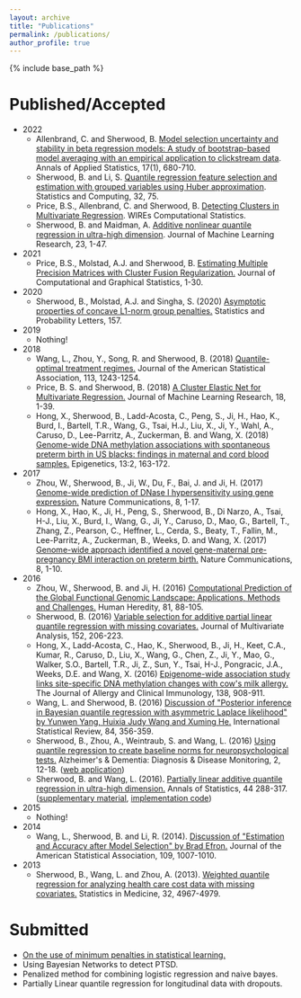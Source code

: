 ```yaml
---
layout: archive
title: "Publications"
permalink: /publications/
author_profile: true
---
```


{% include base_path %}

Published/Accepted
======
* 2022
	* Allenbrand, C. and Sherwood, B. <a href="https://projecteuclid.org/journals/annals-of-applied-statistics/volume-17/issue-1/Model-selection-uncertainty-and-stability-in-beta-regression-models/10.1214/22-AOAS1647.short?tab=ArticleFirstPage">Model selection uncertainty and stability in beta regression models: A study of bootstrap-based model averaging with an empirical application to clickstream data</a>. Annals of Applied Statistics, 17(1), 680-710.
	* Sherwood, B. and Li, S. <a href="https://link.springer.com/article/10.1007/s11222-022-10135-w"> Quantile regression feature selection and estimation with grouped variables using Huber approximation</a>. Statistics and Computing, 32, 75. 
	* Price, B.S., Allenbrand, C. and Sherwood, B. <a href="https://wires.onlinelibrary.wiley.com/doi/abs/10.1002/wics.1551">Detecting Clusters in Multivariate Regression</a>. WIREs Computational Statistics.
	* Sherwood, B. and Maidman, A. <a href="https://jmlr.org/papers/volume23/19-697/19-697.pdf">Additive nonlinear quantile regression in ultra-high dimension</a>. Journal of Machine Learning Research, 23, 1-47.
* 2021
	* Price, B.S., Molstad, A.J. and Sherwood, B. <a href="https://www.tandfonline.com/doi/abs/10.1080/10618600.2021.1874963?journalCode=ucgs20">Estimating Multiple Precision Matrices with Cluster Fusion Regularization.</a>  Journal of Computational and Graphical Statistics, 1-30.
* 2020
	* Sherwood, B., Molstad, A.J. and Singha, S. (2020) <a href="https://www.sciencedirect.com/science/article/pii/S0167715219302779?casa_token=kLrf_B1g6sMAAAAA:5zG5yo84xUwD_acypuhn9TahF_h-MC_SAcaRR6gieU7oVA5Khx8IdbGFief3ypxwzG0Yy7oye1Y">Asymptotic properties of concave L1-norm group penalties.</a> Statistics and Probability Letters, 157.
* 2019 
	* Nothing!
* 2018
	* Wang, L., Zhou, Y., Song, R. and Sherwood, B. (2018) <a href="https://www.tandfonline.com/doi/abs/10.1080/01621459.2017.1330204?journalCode=uasa20">Quantile-optimal treatment regimes.</a> Journal of the American Statistical Association, 113, 1243-1254.
	* Price, B. S. and Sherwood, B. (2018) <a href="https://www.jmlr.org/papers/volume18/17-445/17-445.pdf">A Cluster Elastic Net for Multivariate Regression.</a> Journal of Machine Learning Research, 18, 1-39.
	* Hong, X., Sherwood, B., Ladd-Acosta, C., Peng, S., Ji, H., Hao, K., Burd, I., Bartell, T.R., Wang, G., Tsai, H.J., Liu, X., Ji, Y., Wahl, A., Caruso, D., Lee-Parritz, A., Zuckerman, B. and Wang, X. (2018) <a href="https://www.tandfonline.com/doi/full/10.1080/15592294.2017.1287654">Genome-wide DNA methylation associations with spontaneous preterm birth in US blacks: findings in maternal and cord blood samples.</a> Epigenetics, 13:2, 163-172.
* 2017 
	* Zhou, W., Sherwood, B., Ji, W., Du, F., Bai, J. and Ji, H. (2017) <a href="https://www.nature.com/articles/s41467-017-01188-x">Genome-wide prediction of DNase I hypersensitivity using gene expression.</a> Nature Communications, 8, 1-17.
	* Hong, X., Hao, K., Ji, H., Peng, S., Sherwood, B., Di Narzo, A., Tsai, H-J., Liu, X., Burd, I., Wang, G., Ji, Y., Caruso, D., Mao, G., Bartell, T., Zhang, Z., Pearson, C., Heffner, L., Cerda, S., Beaty, T., Fallin, M., Lee-Parritz, A., Zuckerman, B., Weeks, D. and Wang, X. (2017) <a href="https://www.nature.com/articles/ncomms15608">Genome-wide approach identified a novel gene-maternal pre-pregnancy BMI interaction on preterm birth.</a> Nature Communications, 8, 1-10.
* 2016
	* Zhou, W., Sherwood, B. and Ji, H. (2016) <a href="https://www.karger.com/Article/Abstract/450827">Computational Prediction of the Global Functional Genomic Landscape: Applications, Methods and Challenges.</a> Human Heredity, 81, 88-105.
	* Sherwood, B. (2016) <a href="https://www.sciencedirect.com/science/article/pii/S0047259X16300823">Variable selection for additive partial linear quantile regression with missing covariates.</a> Journal of Multivariate Analysis, 152, 206-223.
	* Hong, X., Ladd-Acosta, C., Hao, K., Sherwood, B., Ji, H., Keet, C.A., Kumar, R., Caruso, D., Liu, X., Wang, G., Chen, Z., Ji, Y., Mao, G., Walker, S.O., Bartell, T.R., Ji, Z., Sun, Y., Tsai, H-J., Pongracic, J.A., Weeks, D.E. and Wang, X. (2016) <a href="https://www.jacionline.org/action/showPdf?pii=S0091-6749%2816%2930154-3">Epigenome-wide association study links site-specific DNA methylation changes with cow's milk allergy.</a> The Journal of Allergy and Clinical Immunology, 138, 908-911.
	* Wang, L. and Sherwood, B. (2016) <a href="https://onlinelibrary.wiley.com/doi/abs/10.1111/insr.12164">Discussion of "Posterior inference in Bayesian quantile regression with asymmetric Laplace likelihood" by Yunwen Yang, Huixia Judy Wang and Xuming He.</a> International Statistical Review, 84, 356-359.
	* Sherwood, B., Zhou, A., Weintraub, S. and Wang, L. (2016) <a href="https://www.ncbi.nlm.nih.gov/pmc/articles/PMC4879644/pdf/main.pdf">Using quantile regression to create baseline norms for neuropsychological tests.</a> Alzheimer's & Dementia: Diagnosis & Disease Monitoring, 2, 12-18. (<a href="https://bsherwood.shinyapps.io/quantEst/">web application</a>)
	* Sherwood, B. and Wang, L. (2016). <a href="https://projecteuclid.org/journals/annals-of-statistics/volume-44/issue-1/Partially-linear-additive-quantile-regression-in-ultra-high-dimension/10.1214/15-AOS1367.full">Partially linear additive quantile regression in ultra-high dimension.</a>  Annals of Statistics, 44 288-317.(<a href="https://projecteuclid.org/journals/supplementalcontent/10.1214/15-AOS1367/suppdf_1.pdf">supplementary material</a>, <a href="https://sites.google.com/site/bsherwood/partLinRqPen.r?attredirects=0">implementation code</a>)
* 2015
	* Nothing!
* 2014
	* Wang, L., Sherwood, B. and Li, R. (2014). <a href="https://www.ncbi.nlm.nih.gov/pmc/articles/PMC4237207/pdf/nihms590993.pdf">Discussion of "Estimation and Accuracy after Model Selection" by Brad Efron.</a> Journal of the American Statistical Association, 109, 1007-1010.
* 2013
	* Sherwood, B., Wang, L. and Zhou, A. (2013). <a href="https://onlinelibrary.wiley.com/doi/abs/10.1002/sim.5883">Weighted quantile regression for analyzing health care cost data with missing covariates.</a> Statistics in Medicine, 32, 4967-4979.


Submitted 
======
* <a href="https://arxiv.org/pdf/2106.05172.pdf">On the use of minimum penalties in statistical learning.</a>
* Using Bayesian Networks to detect PTSD.
* Penalized method for combining logistic regression and naive bayes. 
* Partially Linear quantile regression for longitudinal data with dropouts. 

